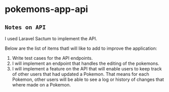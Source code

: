 # pokemons-app-api

## `Notes on API`

I used Laravel Sactum to implement the API. 

Below are the list of items thatI will like to add to improve the application:

1. Write test cases for the API endpoints.
2. I will implement an endpoint that handles the editing of the pokemons. 
3. I will implement a feature on the API that will enable users to keep track of other users that had updated a Pokemon. That means for each Pokemon, other users will be able to see a log or history of changes that where made on a Pokemon. 
